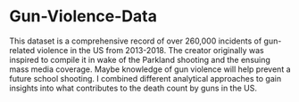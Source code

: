 # Gun-Violence-Data
This dataset is a comprehensive record of over 260,000 incidents of gun-related violence in the US from 2013-2018.
The creator originally was inspired to compile it in wake of the Parkland shooting and the ensuing mass media coverage.
Maybe knowledge of gun violence will help prevent a future school shooting. I combined different analytical approaches
to gain insights into what contributes to the death count by guns in the US.
